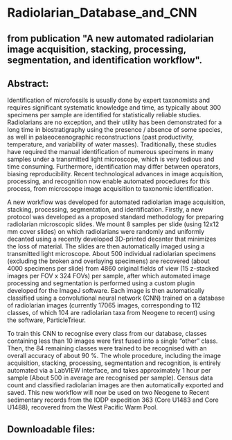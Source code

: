 # Radiolarian_Database_and_CNN

## from publication "A new automated radiolarian image acquisition, stacking, processing, segmentation, and identification workflow".

## Abstract:
  Identification of microfossils is usually done by expert taxonomists and requires significant systematic knowledge and time, as typically about 300 specimens per sample are identified for statistically reliable studies. Radiolarians are no exception, and their utility has been demonstrated for a long time in biostratigraphy using the presence / absence of some species, as well in palaeoceanographic reconstructions (past productivity, temperature, and variability of water masses). Traditionally, these studies have required the manual identification of numerous specimens in many  samples under a transmitted light microscope, which is very tedious and time consuming. Furthermore, identification may differ between operators, biasing reproducibility. Recent technological advances in image acquisition, processing, and recognition now enable automated procedures for this process, from microscope image acquisition to taxonomic identification.

  A new workflow was developed for automated radiolarian image acquisition, stacking, processing, segmentation, and identification. Firstly, a new protocol was developed as a proposed standard methodology for preparing radiolarian microscopic slides. We mount 8 samples per slide (using 12x12 mm cover slides) on which radiolarians were randomly and uniformly decanted using a recently developed 3D-printed decanter that minimizes the loss of material. The slides are then automatically imaged using a transmitted light microscope. About 500 individual radiolarian specimens (excluding the broken and overlaying specimens) are recovered (about 4000 specimens per slide) from 4860 original fields of view (15 z-stacked images per FOV x 324 FOVs) per sample, after which automated image processing and segmentation is performed using a custom plugin developed for the ImageJ software. Each image is then automatically classified using a convolutional neural network (CNN) trained on a database of radiolarian images (currently 17065 images, corresponding to 112 classes, of which 104 are radiolarian taxa from Neogene to recent) using the software, ParticleTrieur.

  To train this CNN to recognise every class from our database, classes containing less than 10 images were first fused into a single “other” class. Then, the 84 remaining classes were trained to be recognised with an overall accuracy of about 90 %. The whole procedure, including the image acquisition, stacking, processing, segmentation and recognition, is entirely automated via a LabVIEW interface, and takes approximately 1 hour per sample (About 500 in average are recognised per sample). Census data count and classified radiolarian images are then automatically exported and saved. This new workflow will now be used on two Neogene to Recent sedimentary records from the IODP expedition 363 (Core U1483 and Core U1488), recovered from the West Pacific Warm Pool.

## Downloadable files:
